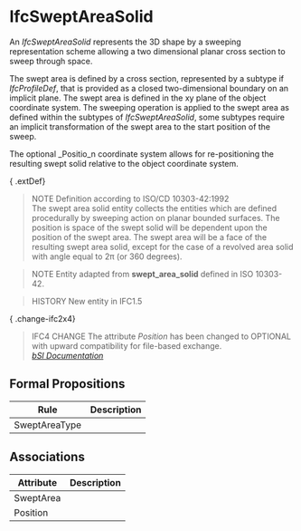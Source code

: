 IfcSweptAreaSolid
=================
An _IfcSweptAreaSolid_ represents the 3D shape by a sweeping representation
scheme allowing a two dimensional planar cross section to sweep through space.  
  
The swept area is defined by a cross section, represented by a subtype if
_IfcProfileDef_, that is provided as a closed two-dimensional boundary on an
implicit plane. The swept area is defined in the xy plane of the object
coordinate system. The sweeping operation is applied to the swept area as
defined within the subtypes of _IfcSweptAreaSolid_, some subtypes require an
implicit transformation of the swept area to the start position of the sweep.  
  
The optional _Positio_n coordinate system allows for re-positioning the
resulting swept solid relative to the object coordinate system.  
  
{ .extDef}  
> NOTE  Definition according to ISO/CD 10303-42:1992  
> The swept area solid entity collects the entities which are defined
> procedurally by sweeping action on planar bounded surfaces. The position is
> space of the swept solid will be dependent upon the position of the swept
> area. The swept area will be a face of the resulting swept area solid,
> except for the case of a revolved area solid with angle equal to 2π (or 360
> degrees).  
  
> NOTE  Entity adapted from **swept_area_solid** defined in ISO 10303-42.  
  
> HISTORY  New entity in IFC1.5  
  
{ .change-ifc2x4}  
> IFC4 CHANGE  The attribute _Position_ has been changed to OPTIONAL with
> upward compatibility for file-based exchange.  
[ _bSI
Documentation_](https://standards.buildingsmart.org/IFC/DEV/IFC4_2/FINAL/HTML/schema/ifcgeometricmodelresource/lexical/ifcsweptareasolid.htm)


Formal Propositions
-------------------
| Rule          | Description   |
|---------------|---------------|
| SweptAreaType |               |

Associations
------------
| Attribute   | Description   |
|-------------|---------------|
| SweptArea   |               |
| Position    |               |

